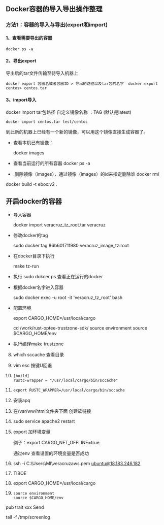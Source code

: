 ## Docker容器的导入导出操作整理

### 方法1：容器的导入与导出(export和import)

#### 1、查看需要导出的容器

```
docker ps -a 
```

#### 2、导出export

导出后的tar文件传输至待导入机器上

```
docker export 容器名或者容器ID > 导出的路径以及tar包的名字  docker export centos> centos.tar 
```

#### 3、import导入

docker import tar包路径 自定义镜像名称 ：TAG (默认是latest)

```
docker import centos.tar test/centos 
```

到此新的机器上已经有一个新的镜像，可以用这个镜像直接生成容器了。



* 查看本机已有镜像：

  docker images

  

* 查看当前运行的所有容器
  docker ps -a

* .删除镜像（images），通过镜像（images）的id来指定删除谁
  docker rmi <image id>

docker build -t  ebox:v2 .





## 开启docker的容器

* 导入容器

  docker import veracruz_tz_root.tar veracruz

* 修改docker的tag

  sudo docker tag 86b60171f980 veracruz_image_tz:root

* 在docker目录下执行

  make tz-run

* 执行 sudo dokcer  ps 查看正在运行的docker

* 根据docker名字进入容器

  sudo docker exec -u root -it 'veracruz_tz_root' bash

* 配置环境

  export CARGO_HOME=/usr/local/cargo

  cd /work/rust-optee-trustzone-sdk/
  source environment
  source $CARGO_HOME/env

* 执行编译make trustzone



8. which sccache 查看目录

9. vim esc 按键U回退

10. ```
    [build]
    rustc-wrapper = "/usr/local/cargo/bin/sccache"
    ```

11. ```
    export RUSTC_WRAPPER=/usr/local/cargo/bin/sccache
    ```

11. 安装apq

12. 在/var/ww/html文件夹下面 创建软链接

13. sudo service apache2 restart

14. export 加环境变量

    例子：export  CARGO_NET_OFFLINE=true

    通过env 查看设置的环境变量是否成功

15. ssh -i C:\Users\MI\veracruzaws.pem ubuntu@18.183.246.182

16. TIBOE

18. export CARGO_HOME=/usr/local/cargo

19. ```
    source environment
    source $CARGO_HOME/env
    ```



pub trait xxx Send



tail -f /tmp/screenlog 